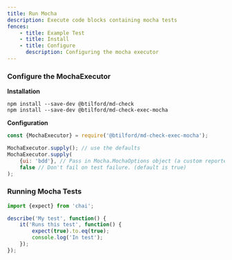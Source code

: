 ```yaml
---
title: Run Mocha
description: Execute code blocks containing mocha tests
fences:
    - title: Example Test
    - title: Install
    - title: Configure
      description: Configuring the mocha executor
---
```



### Configure the MochaExecutor

**Installation**

```console
npm install --save-dev @btilford/md-check
npm install --save-dev @btilford/md-check-exec-mocha
```

**Configuration**

```javascript node
const {MochaExecutor} = require('@btilford/md-check-exec-mocha');

MochaExecutor.supply(); // use the defaults
MochaExecutor.supply(
    {ui: 'bdd'}, // Pass in Mocha.MochaOptions object (a custom reporter will be used unless you provide one)
    false // Don't fail on test failure. (default is true)
);

```


### Running Mocha Tests

```typescript mocha
import {expect} from 'chai';

describe('My test', function() {
    it('Runs this test', function() {
        expect(true).to.eq(true);
        console.log('In test');
    });
});
```

